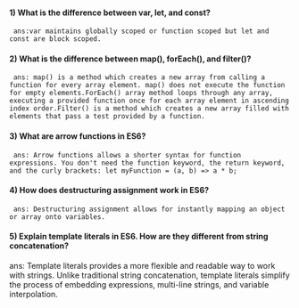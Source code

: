 
#### 1) What is the difference between var, let, and const?

     ans:var maintains globally scoped or function scoped but let and const are block scoped.

#### 2) What is the difference between map(), forEach(), and filter()? 
   
     ans: map() is a method which creates a new array from calling a function for every array element. map() does not execute the function for empty elements.ForEach() array method loops through any array, executing a provided function once for each array element in ascending index order.Filter() is a method which creates a new array filled with elements that pass a test provided by a function.


#### 3) What are arrow functions in ES6?

     ans: Arrow functions allows a shorter syntax for function expressions. You don't need the function keyword, the return keyword, and the curly brackets: let myFunction = (a, b) => a * b;

#### 4) How does destructuring assignment work in ES6?
     
     ans: Destructuring assignment allows for instantly mapping an object or array onto variables.

#### 5) Explain template literals in ES6. How are they different from string concatenation?

   ans: Template literals provides a more flexible and readable way to work with strings. Unlike traditional string concatenation, template literals simplify the process of embedding expressions, multi-line strings, and variable interpolation.
